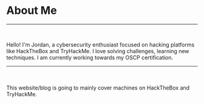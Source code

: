 # About Me
<hr>
<br>
<p>Hello! I'm Jordan, a cybersecurity enthusiast focused on hacking platforms like HackTheBox and TryHackMe. I love solving challenges, learning new techniques. I am currently working towards my OSCP certification.</p>
<hr>
<br>
<br>
This website/blog is going to mainly cover machines on HackTheBox and TryHackMe.
